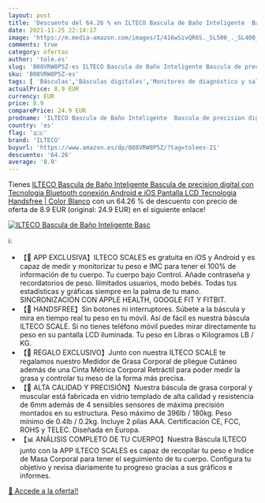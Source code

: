 ```yaml
---
layout: post
title: 'Descuento del 64.26 % en ILTECO Bascula de Baño Inteligente  Basc'
date: 2021-11-25 22:14:17
image: 'https://m.media-amazon.com/images/I/416wSivQR6S._SL500_._SL400_.jpg'
comments: true
category: ofertas
author: 'tole.es'
slug: 'B08VRW8P5Z-es ILTECO Bascula de Baño Inteligente Bascula de precision...'
sku: 'B08VRW8P5Z-es'
tags: [ 'Básculas','Básculas digitales','Monitores de diagnóstico y salud','Salud y cuidado personal','Suministros y equipamiento médico','android','ilteco', ]
actualPrice: 8.9 EUR
currency: EUR
price: 8.9
comparePrice: 24.9 EUR
prodname: 'ILTECO Bascula de Baño Inteligente  Bascula de precision digital con Tecnologia Bluetooth conexión Android e iOS  Pantalla LCD  Tecnologia Handsfree | Color Blanco'
country: 'es'
flag: '🇪🇸'
brand: 'ILTECO'
buyurl: 'https://www.amazon.es/dp/B08VRW8P5Z/?tag=tolees-21'
descuento: '64.26'
average: '8.9'
---
```


Tienes [ILTECO Bascula de Baño Inteligente  Bascula de precision digital con Tecnologia Bluetooth conexión Android e iOS  Pantalla LCD  Tecnologia Handsfree | Color Blanco](https://www.amazon.es/dp/B08VRW8P5Z/?tag=tolees-21) con un 64.26 % de descuento con precio de oferta de 8.9 EUR (original: 24.9 EUR) en el siguiente enlace!

[![ILTECO Bascula de Baño Inteligente  Basc](https://m.media-amazon.com/images/I/416wSivQR6S._SL500_._SL400_.jpg)](https://www.amazon.es/dp/B08VRW8P5Z/?tag=tolees-21)

ℹ️:

- 【📲 APP EXCLUSIVA】ILTECO SCALES es gratuita en iOS y Android y es capaz de medir y monitorizar tu peso e IMC para tener el 100% de información de tu cuerpo. Tu cuerpo bajo Control. Añade contraseña y recordatorios de peso. Ilimitados usuarios, modo bebés. Todas tus estadísticas y gráficas siempre en la palma de tu mano. SINCRONIZACIÓN CON APPLE HEALTH, GOOGLE FIT Y FITBIT.
- 【👋 HANDSFREE】Sin botones ni interruptores. Súbete a la báscula y mira en tiempo real tu peso en tu móvil. Así de fácil es nuestra báscula ILTECO SCALE. Si no tienes teléfono móvil puedes mirar directamente tu peso en su pantalla LCD iluminada. Tu peso en Libras o Kilogramos LB / KG.
- 【🎁 REGALO EXCLUSIVO】Junto con nuestra ILTECO SCALE te regalamos nuestro Medidor de Grasa Corporal de pliegue Cutáneo además de una Cinta Métrica Corporal Retráctil para poder medir la grasa y controlar tu meso de la forma más precisa.
- 【🥇 ALTA CALIDAD Y PRECISIÓN】Nuestra báscula de grasa corporal y muscular está fabricada en vidrio templado de alta calidad y resistencia de 6mm además de 4 sensibles sensores de máxima precisión montados en su estructura. Peso máximo de 396lb / 180kg. Peso mínimo de 0.4lb / 0.2kg. Incluye 2 pilas AAA. Certificación CE, FCC, ROHS y TELEC. Diseñada en Europa.
- 【📊 ANÁLISIS COMPLETO DE TU CUERPO】Nuestra Báscula ILTECO junto con la APP ILTECO SCALES es capaz de recopilar tu peso e Indice de Masa Corporal para tener el seguimiento de tu cuerpo. Configura tu objetivo y revisa diariamente tu progreso gracias a sus gráficos e informes.

[🛒 Accede a la oferta!!](https://www.amazon.es/dp/B08VRW8P5Z/?tag=tolees-21)
